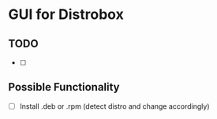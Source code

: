 # GUI for Distrobox

## TODO
- [ ] 

## Possible Functionality
- [ ] Install .deb or .rpm (detect distro and change accordingly)
